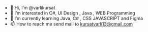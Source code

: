 - 👋 Hi, I’m @varlikursat
- 👀 I’m interested in C#, UI Design , Java , WEB Programming
- 🌱 I’m currently learning Java, C# , CSS JAVASCRIPT and Figma
- 📫 How to reach me send mail to kursatvarli13@gmail.com

<!---
varlikursat/varlikursat is a ✨ special ✨ repository because its `README.md` (this file) appears on your GitHub profile.
You can click the Preview link to take a look at your changes.
--->
